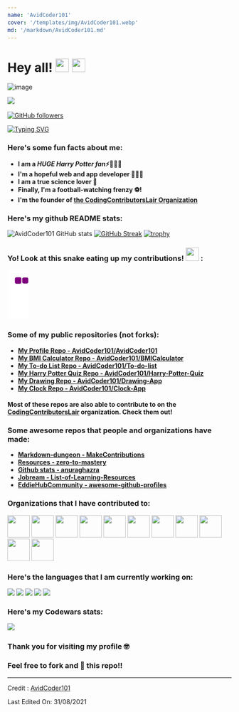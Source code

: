 ```yaml
---
name: 'AvidCoder101'
cover: '/templates/img/AvidCoder101.webp'
md: '/markdown/AvidCoder101.md'
---
```



# Hey all! <img src= "https://media2.giphy.com/media/Lm5hxmmI6ucOQGfjKj/giphy.gif?cid=6c09b952o9xti0m387z597k2xqipch3qmqjydym98oef87ve&rid=giphy.gif&ct=s" width= "30" height= "30"> <img src= "https://media.tenor.com/images/2adfe94e69139f3e22623b61d375a7a7/tenor.gif" width= "30" height= "30">

![image](https://user-images.githubusercontent.com/70807684/126077765-4f1f96ab-c054-4412-9f3a-1c977129a312.png)

<img src="https://profile-counter.glitch.me/AvidCoder101/count.svg">

[![GitHub followers](https://img.shields.io/github/followers/AvidCoder101.svg?style=social&label=Followers)](https://github.com/AvidCoder101?tab=followers)

[![Typing SVG](https://readme-typing-svg.herokuapp.com?font=Architects+Daughter&color=7AF79A&size=30&lines=Hey!+It's+AvidCoder!;I'm+a+learning+developer...;I'm+a+CRAZY+football+fan;And+I'm+a+proud+GitHub+user)](https://git.io/typing-svg)
<h3> Here's some fun facts about me: </h3>

- **I am a ***HUGE Harry Potter fan***⚡🧙🏻‍♂️**
-  **I'm a hopeful web and app developer 👩🏻‍💻**
-  **I am a true science lover 🔬**
-  **Finally, I'm a football-watching frenzy ⚽!**
-  **I'm the founder of [the CodingContributorsLair Organization](https://github.com/CodingContributorsLair/)**

### Here's my github README stats:

![AvidCoder101 GitHub stats](https://github-readme-stats.vercel.app/api?username=AvidCoder101&show_icons=true&theme=radical) 
[![GitHub Streak](https://github-readme-streak-stats.herokuapp.com/?user=AvidCoder101&theme=radical)](https://git.io/streak-stats) 
[![trophy](https://github-profile-trophy.vercel.app/?username=AvidCoder101)](https://github.com/ryo-ma/github-profile-trophy)


### Yo! Look at this snake eating up my contributions! <img src= "https://c.tenor.com/BczFoyx41WoAAAAj/swallowed-the-mighty-ones.gif" width= "30" height= "30">  :

![snake gif](https://github.com/AvidCoder101/AvidCoder101/blob/output/github-contribution-grid-snake.gif)


### Some of my public repositories (not forks):

- **[My Profile Repo - AvidCoder101/AvidCoder101](https://github.com/AvidCoder101/AvidCoder101)**
- **[My BMI Calculator Repo - AvidCoder101/BMICalculator](https://github.com/AvidCoder101/BMICalculator)**
- **[My To-do List Repo - AvidCoder101/To-do-list](https://github.com/AvidCoder101/To-do-list)**
- **[My Harry Potter Quiz Repo - AvidCoder101/Harry-Potter-Quiz](https://github.com/AvidCoder101/Harry-Potter-Quiz)**
- **[My Drawing Repo - AvidCoder101/Drawing-App](https://github.com/AvidCoder101/Drawing-App)**
- **[My Clock Repo - AvidCoder101/Clock-App](https://github.com/AvidCoder101/Clock-App)**

#### Most of these repos are also able to contribute to on the [CodingContributorsLair](https://github.com/CodingContributorsLair/) organization. Check them out!
### Some awesome repos that people and organizations have made:

- **[Markdown-dungeon - MakeContributions](https://github.com/MakeContributions/markdown-dungeon)**
- **[Resources - zero-to-mastery](https://github.com/zero-to-mastery/resources)**
- **[Github stats - anuraghazra](https://github.com/anuraghazra/github-readme-stats)**
- **[Jobream - List-of-Learning-Resources](https://github.com/Jobream/List-of-Learning-Resources)**
- **[EddieHubCommunity - awesome-github-profiles](https://github.com/EddieHubCommunity/awesome-github-profiles)**

### Organizations that I have contributed to:

[<img src= "https://avatars.githubusercontent.com/u/66388388?s=88&v=4" height= "50" width= "50">](https://github.com/EddieHubCommunity)
[<img src= "https://avatars.githubusercontent.com/u/35373879?s=60&v=4" height= "50" width= "50">](https://github.com/zero-to-mastery)
[<img src= "https://avatars.githubusercontent.com/u/87652881?s=200&v=4" height= "50" width= "50">](https://github.com/CodingContributorsLair)
[<img src= "https://avatars.githubusercontent.com/u/67384272?s=88&v=4" height= "50" width= "50">](https://github.com/MakeContributions)
[<img src= "https://avatars.githubusercontent.com/u/37713493?s=88&v=4" height= "50" width= "50">](https://github.com/firstcontributions)
[<img src= "https://avatars.githubusercontent.com/u/24355438?s=88&v=4" height= "50" width= "50">](https://github.com/fnplus)
[<img src= "https://avatars.githubusercontent.com/u/68013560?s=88&v=4" height= "50" width= "50">](https://github.com/jobream)
[<img src= "https://avatars.githubusercontent.com/u/88003901?s=60&v=4" height= "50" width= "50">](https://github.com/App-Choreography)
[<img src= "https://avatars.githubusercontent.com/u/78741698?s=60&v=4" height= "50" width= "50">](https://github.com/chryz-hub)
[<img src= "https://avatars.githubusercontent.com/u/55499010?s=60&v=4" height= "50" width= "50">](https://github.com/devcreatives)
[<img src= "https://avatars.githubusercontent.com/u/69833530?s=60&v=4" height= "50" width= "50">](https://github.com/uncodedtech)

### Here's the languages that I am currently working on:

![](https://img.shields.io/badge/React-20232A?style=for-the-badge&logo=react&logoColor=61DAFB)
![](https://img.shields.io/badge/Markdown-000000?style=for-the-badge&logo=markdown&logoColor=white)
![](https://img.shields.io/badge/JavaScript-F7DF1E?style=for-the-badge&logo=javascript&logoColor=black)
![](https://img.shields.io/badge/HTML5-E34F26?style=for-the-badge&logo=html5&logoColor=white)
![](https://img.shields.io/badge/CSS3-1572B6?style=for-the-badge&logo=css3&logoColor=white)


### Here's my Codewars stats:

<img src= "https://www.codewars.com/users/edu_Itis/badges/micro" width= "200"/>

### Thank you for visiting my profile 🤓 

### Feel free to fork and 🌟 this repo!!

------

Credit : [AvidCoder101](https://github.com/AvidCoder101)

Last Edited On: 31/08/2021
